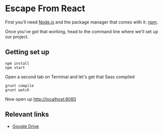 # Escape From React

First you'll need [Node.js](https://nodejs.org) and the package manager
that comes with it: [npm](https://www.npmjs.com/).

Once you've got that working, head to the command line where we'll set
up our project.

## Getting set up

```
npm install
npm start
```
Open a second tab on Terminal and let's get that Sass compiled
```
grunt compile
grunt watch
```

Now open up [http://localhost:8080](http://localhost:8080)


## Relevant links
* [Google Drive](https://drive.google.com/open?id=1LTurFrHkaDvWLD-6gtWXgFCblgr59IAV2qLE7_VW_kI)
